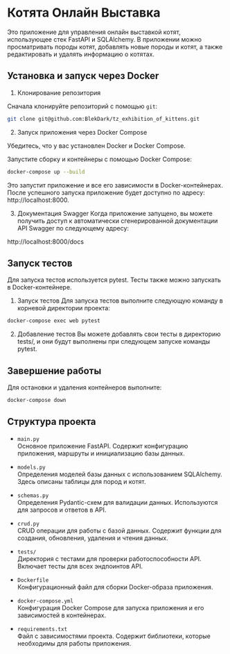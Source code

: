 # Котята Онлайн Выставка

Это приложение для управления онлайн выставкой котят, использующее стек FastAPI и SQLAlchemy. В приложении можно просматривать породы котят, добавлять новые породы и котят, а также редактировать и удалять информацию о котятах.

## Установка и запуск через Docker

1. Клонирование репозитория

Сначала клонируйте репозиторий с помощью `git`:

```bash
git clone git@github.com:BlekDark/tz_exhibition_of_kittens.git
```

2. Запуск приложения через Docker Compose

Убедитесь, что у вас установлен Docker и Docker Compose.

Запустите сборку и контейнеры с помощью Docker Compose:

```bash
docker-compose up --build
```

Это запустит приложение и все его зависимости в Docker-контейнерах. После успешного запуска приложение будет доступно по адресу: http://localhost:8000.

3. Документация Swagger
Когда приложение запущено, вы можете получить доступ к автоматически сгенерированной документации API Swagger по следующему адресу:

http://localhost:8000/docs

## Запуск тестов

Для запуска тестов используется pytest. Тесты также можно запускать в Docker-контейнере.

1. Запуск тестов
Для запуска тестов выполните следующую команду в корневой директории проекта:

```bash
docker-compose exec web pytest
```

2. Добавление тестов
Вы можете добавлять свои тесты в директорию tests/, и они будут выполнены при следующем запуске команды pytest.

## Завершение работы

Для остановки и удаления контейнеров выполните:

```bash
docker-compose down
```

## Структура проекта

- `main.py`  
  Основное приложение FastAPI. Содержит конфигурацию приложения, маршруты и инициализацию базы данных.
  
- `models.py`  
  Определения моделей базы данных с использованием SQLAlchemy. Здесь описаны таблицы для пород и котят.
  
- `schemas.py`  
  Определения Pydantic-схем для валидации данных. Используются для запросов и ответов в API.
  
- `crud.py`  
  CRUD операции для работы с базой данных. Содержит функции для создания, обновления, удаления и чтения данных.
  
- `tests/`  
  Директория с тестами для проверки работоспособности API. Включает тесты для всех эндпоинтов API.
  
- `Dockerfile`  
  Конфигурационный файл для сборки Docker-образа приложения.
  
- `docker-compose.yml`  
  Конфигурация Docker Compose для запуска приложения и его зависимостей в контейнерах.

- `requirements.txt`  
  Файл с зависимостями проекта. Содержит библиотеки, которые необходимы для работы приложения.

